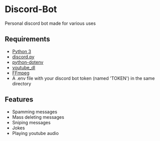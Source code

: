 # Discord-Bot
Personal discord bot made for various uses

## Requirements
- [Python 3](https://www.python.org/downloads/)
- [discord.py](https://pypi.org/project/discord.py/)
- [python-dotenv](https://pypi.org/project/python-dotenv/)
- [youtube_dl](https://pypi.org/project/youtube_dl/)
- [FFmpeg](https://ffmpeg.org/)
- A .env file with your discord bot token (named 'TOKEN') in the same directory

## Features
- Spamming messages
- Mass deleting messages
- Sniping messages
- Jokes
- Playing youtube audio

